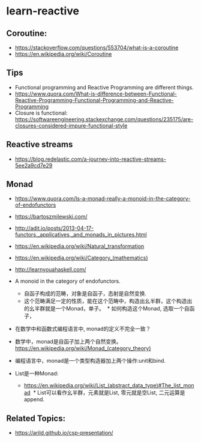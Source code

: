 # learn-reactive

## Coroutine:
* https://stackoverflow.com/questions/553704/what-is-a-coroutine
* https://en.wikipedia.org/wiki/Coroutine
## Tips
* Functional programming and Reactive Programming are different things.
* https://www.quora.com/What-is-difference-between-Functional-Reactive-Programming-Functional-Programming-and-Reactive-Programming
* Closure is functional: https://softwareengineering.stackexchange.com/questions/235175/are-closures-considered-impure-functional-style
## Reactive streams
* https://blog.redelastic.com/a-journey-into-reactive-streams-5ee2a9cd7e29

## Monad
* https://www.quora.com/Is-a-monad-really-a-monoid-in-the-category-of-endofunctors
* https://bartoszmilewski.com/
* http://adit.io/posts/2013-04-17-functors,_applicatives,_and_monads_in_pictures.html
* https://en.wikipedia.org/wiki/Natural_transformation
* https://en.wikipedia.org/wiki/Category_(mathematics)
* http://learnyouahaskell.com/
* A monoid in the category of endofunctors.
  * 自函子构成的范畴，对象是自函子，态射是自然变换.
  * 这个范畴满足一定的性质，能在这个范畴中，构造出幺半群，这个构造出的幺半群就是一个Monad，单子。
  * 如何构造这个Monad, 选取一个自函子，
* 在数学中和函数式编程语言中, monad的定义不完全一致？
 * 数学中，monad是自函子加上两个自然变换。https://en.wikipedia.org/wiki/Monad_(category_theory)
 * 编程语言中，monad是一个类型构造器加上两个操作:unit和bind.

* List是一种Monad:
  * https://en.wikipedia.org/wiki/List_(abstract_data_type)#The_list_monad 
  * List可以看作幺半群，元素就是List, 零元就是空List, 二元运算是append. 

## Related Topics:
* https://arild.github.io/csp-presentation/
